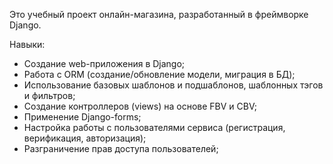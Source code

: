 Это учебный проект онлайн-магазина, разработанный в фреймворке Django.

Навыки:
- Создание web-приложения в Django;
- Работа с ORM (создание/обновление модели, миграция в БД);
- Использование базовых шаблонов и подшаблонов, шаблонных тэгов и фильтров;
- Создание контроллеров (views) на основе FBV и CBV;
- Применение Django-forms;
- Настройка работы с пользователями сервиса (регистрация, верификация, авторизация);
- Разграничение прав доступа пользователей;

